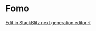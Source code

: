 # Fomo

[Edit in StackBlitz next generation editor ⚡️](https://stackblitz.com/~/github.com/itnb-ag/Fomo)